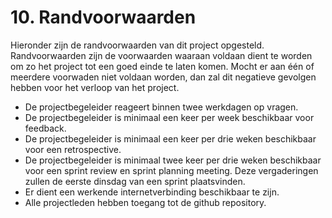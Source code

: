 # 10. Randvoorwaarden

Hieronder zijn de randvoorwaarden van dit project opgesteld. Randvoorwaarden zijn de voorwaarden waaraan voldaan dient te worden om zo het project tot een goed einde te laten komen. Mocht er aan één of meerdere voorwaden niet voldaan worden, dan zal dit negatieve gevolgen hebben voor het verloop van het project.

- De projectbegeleider reageert binnen twee werkdagen op vragen.
- De projectbegeleider is minimaal een keer per week beschikbaar voor feedback.
- De projectbegeleider is minimaal een keer per drie weken beschikbaar voor een retrospective.
- De projectbegeleider is minimaal twee keer per drie weken beschikbaar voor een sprint review en sprint planning meeting. Deze vergaderingen zullen de eerste dinsdag van een sprint plaatsvinden.
- Er dient een werkende internetverbinding beschikbaar te zijn.
- Alle projectleden hebben toegang tot de github repository.
